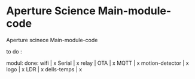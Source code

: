 # Aperture Science Main-module-code
Aperture scinece Main-module-code


to do :

modul:                  done:
wifi                    | x
Serial                  | x
relay                   |
OTA                     | x
MQTT                    | x
motion-detector         | x
logo                    | x
LDR                     | x
dells-temps             | x